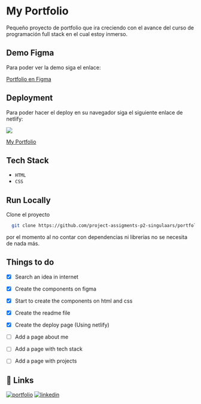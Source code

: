 # My Portfolio

Pequeño proyecto de portfolio que ira creciendo con el avance del curso de programación full stack en el cual estoy inmerso.


## Demo Figma

Para poder ver la demo siga el enlace:

[Portfolio en Figma](https://www.figma.com/file/P6BOUSy9VtRP5EfHGHVrgh/Figma-basics?type=design&node-id=1669-162202&mode=design&t=hhMlXceKHs3QNpD6-0)


## Deployment

Para poder hacer el deploy en su navegador siga el siguiente enlace de netlify:



![](https://cdn.icon-icons.com/icons2/2699/PNG/512/netlify_logo_icon_169924.png)


[My Portfolio](https://loginandacces.netlify.app/)

## Tech Stack

- `HTML`
- `CSS`



## Run Locally

Clone el proyecto

```bash
  git clone https://github.com/project-assigments-p2-singulaars/portfolio-MegaDraconius.git
```
por el momento al no contar con dependencias ni librerias no se necesita de nada más.

## Things to do

- [x] Search an idea in internet
- [x] Create the components on figma
- [x] Start to create the components on html and css
- [x] Create the readme file
- [x] Create the deploy page (Using netlify)
- [ ] Add a page about me
- [ ] Add a page with tech stack 
- [ ] Add a page with projects


## 🔗 Links
[![portfolio](https://img.shields.io/badge/my_portfolio-000?style=for-the-badge&logo=ko-fi&logoColor=white)](https://github.com/project-assigments-p2-singulaars/portfolio-MegaDraconius.git)
[![linkedin](https://img.shields.io/badge/linkedin-0A66C2?style=for-the-badge&logo=linkedin&logoColor=white)](https://es.linkedin.com/in/jorge-ivan-vallejos-cardozo-b37296182)

